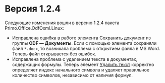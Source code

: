 # Версия 1.2.4

Следующие изменения вошли в версию 1.2.4 пакета Primo.Office.OdfOxml.Linux:
* Исправлена ошибка в работе элемента [Сохранить документ](https://docs.primo-rpa.ru/primo-rpa/g_elements/linuks/el-extra/els-document/el-odfdoc-savedoc) из группы **ODF — Документы**. Если с помощью элемента сохраняли файл `*.docx`, то возникала проблема с открытием файла в MS Word. Теперь файл открывается без ошибок.
* Исправлена проблема с удалением текста в документах, содержащих формулы. Теперь элемент [Удалить текст](https://docs.primo-rpa.ru/primo-rpa/g_elements/linuks/el-extra/els-document/el-odfdoc-deletetext) корректно определяет индекс начального символа и удаляет правильное количество символов, независимо от наличия формул.
